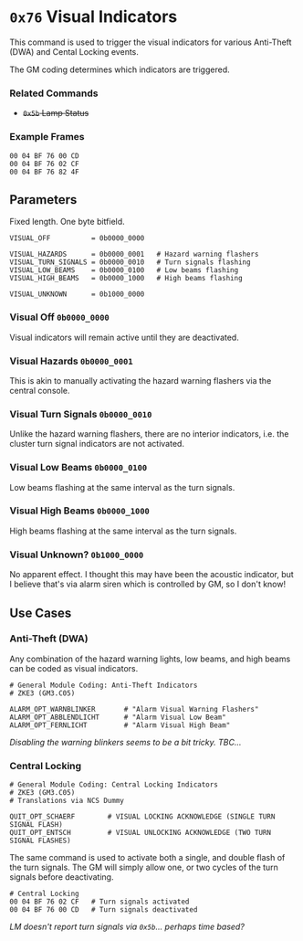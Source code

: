 # `0x76` Visual Indicators

This command is used to trigger the visual indicators for various Anti-Theft (DWA) and Cental Locking events.

The GM coding determines which indicators are triggered.

### Related Commands

- ~~`0x5b` Lamp Status~~

### Example Frames

    00 04 BF 76 00 CD
    00 04 BF 76 02 CF
    00 04 BF 76 82 4F

## Parameters

Fixed length. One byte bitfield.

    VISUAL_OFF          = 0b0000_0000
    
    VISUAL_HAZARDS      = 0b0000_0001   # Hazard warning flashers
    VISUAL_TURN_SIGNALS = 0b0000_0010   # Turn signals flashing
    VISUAL_LOW_BEAMS    = 0b0000_0100   # Low beams flashing
    VISUAL_HIGH_BEAMS   = 0b0000_1000   # High beams flashing
    
    VISUAL_UNKNOWN      = 0b1000_0000

### Visual Off `0b0000_0000`

Visual indicators will remain active until they are deactivated.

### Visual Hazards `0b0000_0001`

This is akin to manually activating the hazard warning flashers via the central console.

### Visual Turn Signals `0b0000_0010`

Unlike the hazard warning flashers, there are no interior indicators, i.e. the cluster turn signal indicators are not activated.

### Visual Low Beams `0b0000_0100`

Low beams flashing at the same interval as the turn signals.

### Visual High Beams `0b0000_1000`

High beams flashing at the same interval as the turn signals.

### Visual Unknown? `0b1000_0000`

No apparent effect. I thought this may have been the acoustic indicator, but I believe that's via alarm siren which is controlled by GM, so I don't know!

## Use Cases

### Anti-Theft (DWA)

Any combination of the hazard warning lights, low beams, and high beams can be coded as visual indicators.

    # General Module Coding: Anti-Theft Indicators
    # ZKE3 (GM3.C05)
    
    ALARM_OPT_WARNBLINKER       # "Alarm Visual Warning Flashers"
    ALARM_OPT_ABBLENDLICHT      # "Alarm Visual Low Beam"
    ALARM_OPT_FERNLICHT         # "Alarm Visual High Beam"

*Disabling the warning blinkers seems to be a bit tricky. TBC...*

### Central Locking

    # General Module Coding: Central Locking Indicators
    # ZKE3 (GM3.C05)
    # Translations via NCS Dummy
    
    QUIT_OPT_SCHAERF        # VISUAL LOCKING ACKNOWLEDGE (SINGLE TURN SIGNAL FLASH)
    QUIT_OPT_ENTSCH         # VISUAL UNLOCKING ACKNOWLEDGE (TWO TURN SIGNAL FLASHES)

The same command is used to activate both a single, and double flash of the turn signals. The GM will simply allow one, or two cycles of the turn signals before deactivating.

    # Central Locking
    00 04 BF 76 02 CF   # Turn signals activated
    00 04 BF 76 00 CD   # Turn signals deactivated

*LM doesn't report turn signals via `0x5b`... perhaps time based?*

